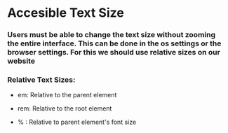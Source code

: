 # Accesible Text Size

### Users must be able to change the text size without zooming the entire interface. This can be done in the os settings or the browser settings. For this we should use relative sizes on our website

### Relative Text Sizes:
- em: Relative to the parent element

- rem: Relative to the root element

- % : Relative to parent element's font size


